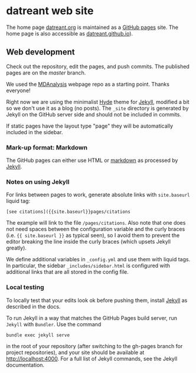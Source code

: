 # datreant web site

The home page [datreant.org](http://datreant.org) is maintained as a [GitHub
pages](https://pages.github.com) site. The home page is also accessible as
[datreant.github.io](http://datreant.github.io)).


## Web development

Check out the repository, edit the pages, and push commits. The
published pages are on the *master* branch.  

We used the [MDAnalysis](http://github.com/mdanalysis) webpage repo
as a starting point. Thanks everyone!

Right now we are using the minimalist [Hyde](https://github.com/poole/hyde)
theme for [Jekyll](https://help.github.com/articles/using-jekyll-with-pages/),
modified a bit so we don't use it as a blog (no posts).
The `_site` directory is generated by Jekyll on the GitHub server side and
should not be included in commits.

If static pages have the layout type "page" they will be automatically included
in the sidebar.


### Mark-up format: Markdown

The GitHub pages can either use HTML or
[markdown](http://daringfireball.net/projects/markdown/) as processed
by
[Jekyll](https://help.github.com/articles/using-jekyll-with-pages/).


### Notes on using Jekyll

For links between pages to work, generate absolute links with
`site.baseurl` liquid tag:

```
[see citations]({{site.baseurl}}pages/citations
```

The example will link to the file `/pages/citations`. Also note that
one does not need spaces between the configuration variable and the
curly braces (i.e. `{{ site.baseurl }}` as typical seen), so I avoid
them to prevent the editor breaking the line inside the curly braces
(which upsets Jekyll greatly).

We define additional variables in `_config.yml` and use them with
liquid tags. In particular, the sidebar `_includes/sidebar.html` is
configured with additional links that are all stored in the config file.


### Local testing

To locally test that your edits look ok before pushing them, install
[Jekyll](https://help.github.com/articles/using-jekyll-with-pages/) as
described in the docs.

To run Jekyll in a way that matches the GitHub Pages build server, run
`Jekyll` with `Bundler`. Use the command 

    bundle exec jekyll serve 

in the root of your repository (after switching to the gh-pages branch
for project repositories), and your site should be available at
<http://localhost:4000>. For a full list of Jekyll commands, see the
Jekyll documentation.
